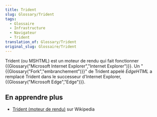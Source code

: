```yaml
---
title: Trident
slug: Glossary/Trident
tags:
  - Glossaire
  - Infrastructure
  - Navigateur
  - Trident
translation_of: Glossary/Trident
original_slug: Glossaire/Trident
---
```

Trident (ou MSHTML) est un moteur de rendu qui fait fonctionner {{Glossary("Microsoft Internet Explorer","Internet Explorer")}}.  Un "{{Glossary("Fork","embranchement")}}" de Trident appelé _EdgeHTML_ a remplacé Trident dans le successeur d'Internet Explorer, {{Glossary("Microsoft Edge","Edge")}}.

## En apprendre plus

- [Trident (moteur de rendu)](https://fr.wikipedia.org/wiki/Trident_%28moteur_de_rendu%29) sur Wikipedia
